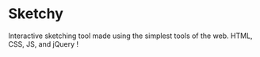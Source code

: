 <h1> Sketchy </h1>

Interactive sketching tool made using the simplest tools of the web. HTML, CSS, JS, and jQuery !